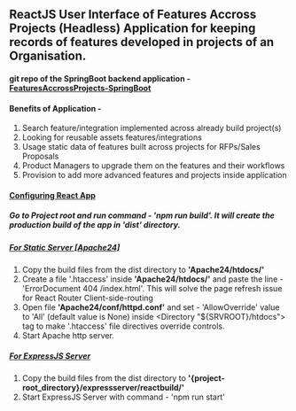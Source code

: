 <h2>ReactJS User Interface of Features Accross Projects (Headless) Application for keeping records of features developed
    in projects of an Organisation.</h2>
<h4>git repo of the SpringBoot backend application - <a target="_blank" href="https://github.com/Kazitanvirazad/FeaturesAccrossProjects-SpringBoot.git"><span>FeaturesAccrossProjects-SpringBoot</span></a>
</h4>

<h4>Benefits of Application - </h4>
<ol>
    <li>Search feature/integration implemented across already build project(s)</li>
    <li>Looking for reusable assets features/integrations</li>
    <li>Usage static data of features built across projects for RFPs/Sales Proposals</li>
    <li>Product Managers to upgrade them on the features and their workflows</li>
    <li>Provision to add more advanced features and projects inside application</li>
</ol>

<h4><b><u>Configuring React App</u></b></h4>
<h5>Go to Project root and run command - <b>'npm run build'</b>. It will create the production build of the app in 'dist' directory.</h5>
<h5><u>For Static Server [Apache24]</u></h5>
<ol>
    <li>Copy the build files from the dist directory to <b>'Apache24/htdocs/'</b></li>
    <li>Create a file '.htaccess' inside <b>'Apache24/htdocs/'</b> and paste the line - 'ErrorDocument 404 /index.html'. This will solve the page refresh issue for React Router Client-side-routing</li>
    <li>Open file <b>'Apache24/conf/httpd.conf'</b> and set - 'AllowOverride' value to 'All' (default value is None) inside &lt;Directory "${SRVROOT}/htdocs"&gt; tag to make '.htaccess' file directives override controls.</li>
    <li>Start Apache http server.</li>
</ol>
<h5><u>For ExpressJS Server</u></h5>
<ol>
    <li>Copy the build files from the dist directory to <b>'{project-root_directory}/expressserver/reactbuild/'</b></li>
    <li>Start ExpressJS Server with command - 'npm run start'</li>
</ol>